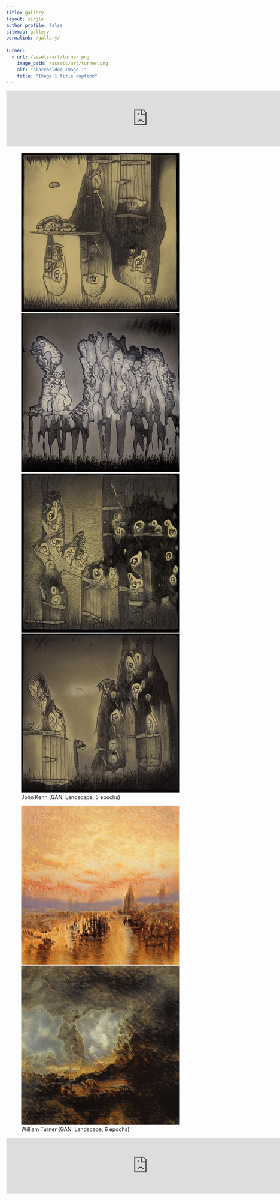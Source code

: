 ```yaml
---
title: gallery
layout: single
author_profile: false
sitemap: gallery
permalink: /gallery/

turner:
  - url: /assets/art/turner.png
    image_path: /assets/art/turner.png
    alt: "placeholder image 1"
    title: "Image 1 title caption"
---
```


<iframe src="https://player.vimeo.com/video/497608185" 
    width="150%" 
    frameborder="0" 
    allow="autoplay; 
           fullscreen" allowfullscreen>
</iframe>

<figure class="half">
    <a href="/assets/art/kenn1.jpg"><img src="/assets/art/kenn1.jpg"></a>
    <a href="/assets/art/kenn2.jpg"><img src="/assets/art/kenn2.jpg"></a>
    <a href="/assets/art/kenn3.jpg"><img src="/assets/art/kenn3.jpg"></a>
    <a href="/assets/art/kenn4.jpg"><img src="/assets/art/kenn4.jpg"></a>
    <figcaption>John Kenn (GAN, Landscape, 5 epochs)</figcaption>
</figure>


<figure class="half">
    <a href="/assets/art/turner1.jpg"><img src="/assets/art/turner1.jpg"></a>
    <a href="/assets/art/turner2.jpg"><img src="/assets/art/turner2.jpg"></a>
    <figcaption>William Turner (GAN, Landscape, 6 epochs)</figcaption>
</figure>

<iframe src="https://player.vimeo.com/video/492414028" 
    width="150%" 
    frameborder="0" 
    allow="autoplay; 
           fullscreen" allowfullscreen>
</iframe>


